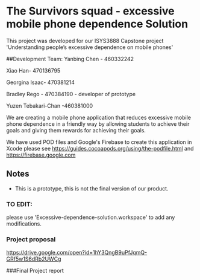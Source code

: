 # The Survivors squad - excessive mobile phone dependence Solution

This project was developed for our ISYS3888 Capstone project 'Understanding people’s excessive dependence on mobile phones'

##Development Team: 
Yanbing Chen - 460332242

Xiao Han- 470136795

Georgina Isaac- 470381214

Bradley Rego - 470384190 - developer of prototype

Yuzen Tebakari-Chan -460381000

We are creating a mobile phone application that reduces excessive mobile phone dependence in a friendly way by allowing students to achieve their goals and giving them rewards for achieving their goals.

We have used POD files and Google's Firebase to create this application in Xcode
please see https://guides.cocoapods.org/using/the-podfile.html and https://firebase.google.com 


## Notes
  - This is a prototype, this is not the final version of our product.

### TO EDIT: 

please use 'Excessive-dependence-solution.workspace' to add any modifications.


### Project proposal
https://drive.google.com/open?id=1hY3QngB9uPfJqmQ-GRf5w1S6dRb2UWCg

###Final Project report
